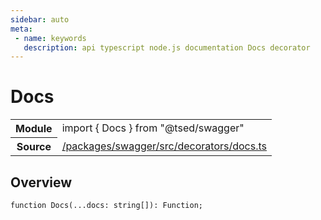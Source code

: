 ```yaml
---
sidebar: auto
meta:
 - name: keywords
   description: api typescript node.js documentation Docs decorator
---
```

# Docs <Badge text="Decorator" type="decorator"/>
<!-- Summary -->
<section class="symbol-info"><table class="is-full-width"><tbody><tr><th>Module</th><td><div class="lang-typescript"><span class="token keyword">import</span> { Docs }&nbsp;<span class="token keyword">from</span>&nbsp;<span class="token string">"@tsed/swagger"</span></div></td></tr><tr><th>Source</th><td><a href="https://github.com/Romakita/ts-express-decorators/blob/v4.31.9/packages/swagger/src/decorators/docs.ts#L0-L0">/packages/swagger/src/decorators/docs.ts</a></td></tr></tbody></table></section>

<!-- Overview -->
## Overview


<pre><code class="typescript-lang ">function <span class="token function">Docs</span><span class="token punctuation">(</span>...docs<span class="token punctuation">:</span> <span class="token keyword">string</span><span class="token punctuation">[</span><span class="token punctuation">]</span><span class="token punctuation">)</span><span class="token punctuation">:</span> Function<span class="token punctuation">;</span></code></pre>